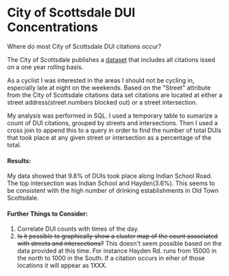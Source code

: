 # City of Scottsdale DUI Concentrations
Where do most City of Scottsdale DUI citations occur? 

The City of Scottsdale publishes a [dataset](http://data.scottsdaleaz.gov/dataset/police-citations) that includes all citations issed on a one year rolling basis.



As a cyclist I was interested in the areas I should not be cycling in, especially late at night on the weekends.  Based on the "Street" attribute from the City of Scottsdale citations data set citations are located at either a street address(street numbers blocked out) or a street intersection.

My analysis was performed in SQL.  I used a temporary table to sumarize a count of DUI citations, grouped by streets and intersections.  Then I used a cross join to append this to a query in order to find the number of total DUIs that took place at any given street or intersection as a percentage of the total.

#### Results:
My data showed that 9.8% of DUIs took place along Indian School Road.  The top intersection was Indian School and Hayden(3.6%).  This seems to be consistent with the high number of drinking establishments in Old Town Scottsdale.  

#### Further Things to Consider: 
1. Correlate DUI counts with times of the day.
2. ~~Is it possible to graphically show a cluster map of the count associated with streets and intersections?~~  This doesn't seem possible based on the data provided at this time.  For instance Hayden Rd. runs from 15000 in the north to 1000 in the South.  If a citation occurs in eiher of those locations it will appear as 1XXX.

